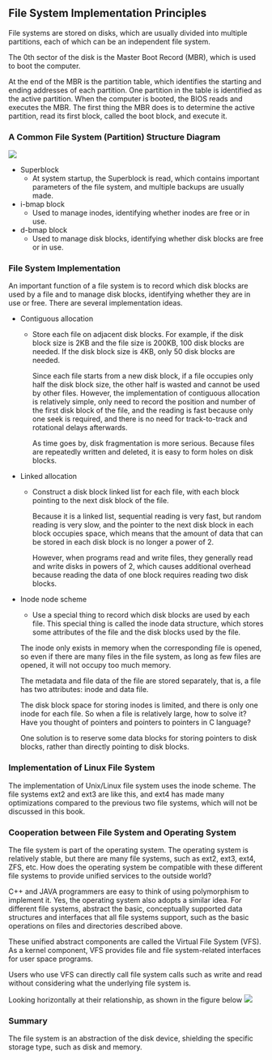 
## File System Implementation Principles

File systems are stored on disks, which are usually divided into multiple partitions, each of which can be an independent file system.

The 0th sector of the disk is the Master Boot Record (MBR), which is used to boot the computer.

At the end of the MBR is the partition table, which identifies the starting and ending addresses of each partition. One partition in the table is identified as the active partition. When the computer is booted, the BIOS reads and executes the MBR. The first thing the MBR does is to determine the active partition, read its first block, called the boot block, and execute it.

### A Common File System (Partition) Structure Diagram

![](filesystem.png)

- Superblock
  - At system startup, the Superblock is read, which contains important parameters of the file system, and multiple backups are usually made.
- i-bmap block
  - Used to manage inodes, identifying whether inodes are free or in use.
- d-bmap block
  - Used to manage disk blocks, identifying whether disk blocks are free or in use.

### File System Implementation
An important function of a file system is to record which disk blocks are used by a file and to manage disk blocks, identifying whether they are in use or free. There are several implementation ideas.

* Contiguous allocation
  * Store each file on adjacent disk blocks. For example, if the disk block size is 2KB and the file size is 200KB, 100 disk blocks are needed. If the disk block size is 4KB, only 50 disk blocks are needed.

    Since each file starts from a new disk block, if a file occupies only half the disk block size, the other half is wasted and cannot be used by other files. However, the implementation of contiguous allocation is relatively simple, only need to record the position and number of the first disk block of the file, and the reading is fast because only one seek is required, and there is no need for track-to-track and rotational delays afterwards.

    As time goes by, disk fragmentation is more serious. Because files are repeatedly written and deleted, it is easy to form holes on disk blocks.

* Linked allocation
  * Construct a disk block linked list for each file, with each block pointing to the next disk block of the file.

    Because it is a linked list, sequential reading is very fast, but random reading is very slow, and the pointer to the next disk block in each block occupies space, which means that the amount of data that can be stored in each disk block is no longer a power of 2.

    However, when programs read and write files, they generally read and write disks in powers of 2, which causes additional overhead because reading the data of one block requires reading two disk blocks.

* Inode node scheme
  * Use a special thing to record which disk blocks are used by each file. This special thing is called the inode data structure, which stores some attributes of the file and the disk blocks used by the file.

   The inode only exists in memory when the corresponding file is opened, so even if there are many files in the file system, as long as few files are opened, it will not occupy too much memory.

   The metadata and file data of the file are stored separately, that is, a file has two attributes: inode and data file.

   The disk block space for storing inodes is limited, and there is only one inode for each file. So when a file is relatively large, how to solve it? Have you thought of pointers and pointers to pointers in C language?

   One solution is to reserve some data blocks for storing pointers to disk blocks, rather than directly pointing to disk blocks.


### Implementation of Linux File System
The implementation of Unix/Linux file system uses the inode scheme. The file systems ext2 and ext3 are like this, and ext4 has made many optimizations compared to the previous two file systems, which will not be discussed in this book.

### Cooperation between File System and Operating System

The file system is part of the operating system. The operating system is relatively stable, but there are many file systems, such as ext2, ext3, ext4, ZFS, etc. How does the operating system be compatible with these different file systems to provide unified services to the outside world?

C++ and JAVA programmers are easy to think of using polymorphism to implement it. Yes, the operating system also adopts a similar idea. For different file systems, abstract the basic, conceptually supported data structures and interfaces that all file systems support, such as the basic operations on files and directories described above.

These unified abstract components are called the Virtual File System (VFS). As a kernel component, VFS provides file and file system-related interfaces for user space programs.

Users who use VFS can directly call file system calls such as write and read without considering what the underlying file system is.

Looking horizontally at their relationship, as shown in the figure below
![](read-write.png)

### Summary

The file system is an abstraction of the disk device, shielding the specific storage type, such as disk and memory.


